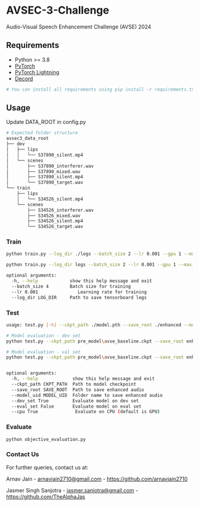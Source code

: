 # AVSEC-3-Challenge
Audio-Visual Speech Enhancement Challenge (AVSE) 2024


## Requirements
* Python >= 3.8
* [PyTorch](https://pytorch.org/)
* [PyTorch Lightning](https://lightning.ai/docs/pytorch/latest/)
* [Decord](https://github.com/dmlc/decord)

```bash
# You can install all requirements using pip install -r requirements.txt
```

## Usage
Update DATA_ROOT in config.py 
```bash
# Expected folder structure
avsec3_data_root
├── dev
│   ├── lips
│   │   └── S37890_silent.mp4
│   └── scenes
│       ├── S37890_interferer.wav
│       ├── S37890_mixed.wav
│       ├── S37890_silent.mp4
│       └── S37890_target.wav
└── train
    ├── lips
    │   └── S34526_silent.mp4
    └── scenes
        ├── S34526_interferer.wav
        ├── S34526_mixed.wav
        ├── S34526_silent.mp4
        └── S34526_target.wav
```

### Train
```bash
python train.py --log_dir ./logs --batch_size 2 --lr 0.001 --gpu 1 --max_epochs 20

python train.py --log_dir logs --batch_size 2 --lr 0.001 --gpu 1 --max_epochs_no 50

optional arguments:
  -h, --help            show this help message and exit
  --batch_size 4        Batch size for training
  --lr 0.001               Learning rate for training
  --log_dir LOG_DIR     Path to save tensorboard logs
```

### Test
```bash
usage: test.py [-h] --ckpt_path ./model.pth --save_root ./enhanced --model_uid avse [--dev_set False] [--eval_set True] [--cpu True]

# Model evaluation - dev set
python test.py --ckpt_path pre_model\avse_baseline.ckpt --save_root enhanced --model_uid avse --dev_set True --eval_set False --cpu False

# Model evaluation - val set
python test.py --ckpt_path pre_model\avse_baseline.ckpt --save_root enhanced --model_uid avse --dev_set False --eval_set True --cpu False


optional arguments:
  -h, --help             show this help message and exit
  --ckpt_path CKPT_PATH  Path to model checkpoint
  --save_root SAVE_ROOT  Path to save enhanced audio
  --model_uid MODEL_UID  Folder name to save enhanced audio
  --dev_set True         Evaluate model on dev set
  --eval_set False       Evaluate model on eval set
  --cpu True              Evaluate on CPU (default is GPU)
```

### Evaluate
```bash  
python objective_evaluation.py
```

### Contact Us
For further queries, contact us at:

Arnav Jain - arnavjain2710@gmail.com - https://github.com/arnavjain2710

Jasmer Singh Sanjotra - jasmer.sanjotra@gmail.com - https://github.com/TheAlphaJas
